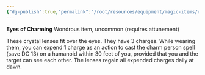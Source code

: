 ```yaml
---
{"dg-publish":true,"permalink":"/root/resources/equipment/magic-items/eyes-of-charming/","title":"Eyes of Charming"}
---
```


**Eyes of Charming**
Wondrous item, uncommon (requires attunement)

These crystal lenses fit over the eyes. They have 3 charges. While wearing them, you can expend 1 charge as an action to cast the charm person spell (save DC 13) on a humanoid within 30 feet of you, provided that you and the target can see each other. The lenses regain all expended charges daily at dawn.
